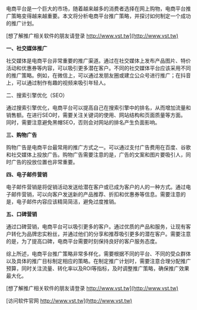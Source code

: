 电商平台是一个巨大的市场，随着越来越多的消费者选择在网上购物，电商平台推广策略变得越来越重要。本文将分析电商平台推广策略，并探讨如何制定一个成功的推广计划。

[想了解推广相关软件的朋友请登录 http://www.vst.tw](http://www.vst.tw)

**一、社交媒体推广**

社交媒体是电商平台非常重要的推广渠道。通过在社交媒体上发布产品图片、特价活动和优惠券等内容，可以吸引更多潜在客户。不同的社交媒体平台应该采用不同的推广策略。例如，在微信上，可以通过发朋友圈或建立公众号进行推广；在抖音上，可以通过制作有趣的视频来吸引年轻人。

二、搜索引擎优化（SEO）

通过搜索引擎优化，电商平台可以提高自己在搜索引擎中的排名，从而增加流量和销售额。在进行SEO时，需要关注关键词的使用、网站结构和页面质量等方面。同时，需要注意避免黑帽SEO，否则会对网站的排名产生负面影响。

**三、购物广告**

购物广告是电商平台最常用的推广方式之一。可以通过支付广告费用在百度、谷歌和社交媒体上投放广告。购物广告需要注意的是，广告的文案和图片要吸引人，同时广告的投放位置也非常重要。

**四、电子邮件营销**

电子邮件营销是将促销活动发送给潜在客户或已成为客户的人的一种方式。通过电子邮件营销，可以向客户发送新的产品推荐、折扣和优惠券等信息。需要注意的是，电子邮件内容应该精简简洁，避免过度推销。

**五、口碑营销**

通过口碑营销，电商平台可以吸引更多的客户。通过优质的产品和服务，让现有客户转化为品牌忠实粉丝，并通过他们的分享和推荐吸引更多的潜在客户。需要注意的是，为了提高口碑，电商平台需要时刻保持良好的客户服务态度。

综上所述，电商平台推广策略非常多样化，需要根据不同的平台、不同的受众群体以及具体的推广目标制定相应的策略。在制定推广计划时，需要注意合理分配推广预算，同时关注流量、转化率以及ROI等指标，及时调整推广策略，确保推广效果最大化。

[想了解推广相关软件的朋友请登录 http://www.vst.tw](http://www.vst.tw)


[访问软件官网 http://www.vst.tw](http://www.vst.tw)
